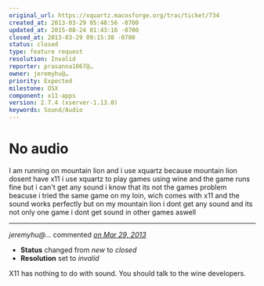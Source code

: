 ```yaml
---
original_url: https://xquartz.macosforge.org/trac/ticket/734
created_at: 2013-03-29 05:48:56 -0700
updated_at: 2015-08-24 01:43:16 -0700
closed_at: 2013-03-29 09:15:38 -0700
status: closed
type: feature request
resolution: Invalid
reporter: prasanna1067@…
owner: jeremyhu@…
priority: Expected
milestone: OSX
component: x11-apps
version: 2.7.4 (xserver-1.13.0)
keywords: Sound/Audio
---
```


No audio
========


I am running on mountain lion and i use xquartz because mountain lion dosent have x11 i use xquartz to play games using wine and the game runs fine but i can't get any sound i know that its not the games problem beacuse i tried the same game on my loin, wich comes with x11 and the sound works perfectly but on my mountain lion i dont get any sound and its not only one game i dont get sound in other games aswell



---

*jeremyhu@…* commented *[on Mar 29, 2013](https://xquartz.macosforge.org/trac/ticket/734#comment:1 "March 29, 2013 at 9:15 AM PDT")*

-   **Status** changed from *new* to *closed*
-   **Resolution** set to *invalid*

X11 has nothing to do with sound. You should talk to the wine developers.



